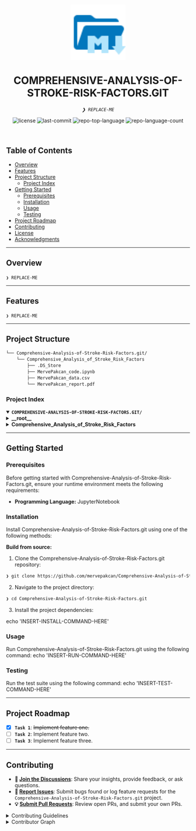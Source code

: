 <p align="center">
    <img src="https://raw.githubusercontent.com/PKief/vscode-material-icon-theme/ec559a9f6bfd399b82bb44393651661b08aaf7ba/icons/folder-markdown-open.svg" align="center" width="30%">
</p>
<p align="center"><h1 align="center">COMPREHENSIVE-ANALYSIS-OF-STROKE-RISK-FACTORS.GIT</h1></p>
<p align="center">
	<em><code>❯ REPLACE-ME</code></em>
</p>
<p align="center">
	<img src="https://img.shields.io/github/license/mervepakcan/Comprehensive-Analysis-of-Stroke-Risk-Factors.git?style=default&logo=opensourceinitiative&logoColor=white&color=0080ff" alt="license">
	<img src="https://img.shields.io/github/last-commit/mervepakcan/Comprehensive-Analysis-of-Stroke-Risk-Factors.git?style=default&logo=git&logoColor=white&color=0080ff" alt="last-commit">
	<img src="https://img.shields.io/github/languages/top/mervepakcan/Comprehensive-Analysis-of-Stroke-Risk-Factors.git?style=default&color=0080ff" alt="repo-top-language">
	<img src="https://img.shields.io/github/languages/count/mervepakcan/Comprehensive-Analysis-of-Stroke-Risk-Factors.git?style=default&color=0080ff" alt="repo-language-count">
</p>
<p align="center"><!-- default option, no dependency badges. -->
</p>
<p align="center">
	<!-- default option, no dependency badges. -->
</p>
<br>

##  Table of Contents

- [ Overview](#-overview)
- [ Features](#-features)
- [ Project Structure](#-project-structure)
  - [ Project Index](#-project-index)
- [ Getting Started](#-getting-started)
  - [ Prerequisites](#-prerequisites)
  - [ Installation](#-installation)
  - [ Usage](#-usage)
  - [ Testing](#-testing)
- [ Project Roadmap](#-project-roadmap)
- [ Contributing](#-contributing)
- [ License](#-license)
- [ Acknowledgments](#-acknowledgments)

---

##  Overview

<code>❯ REPLACE-ME</code>

---

##  Features

<code>❯ REPLACE-ME</code>

---

##  Project Structure

```sh
└── Comprehensive-Analysis-of-Stroke-Risk-Factors.git/
    └── Comprehensive_Analysis_of_Stroke_Risk_Factors
        ├── .DS_Store
        ├── MervePakcan_code.ipynb
        ├── MervePakcan_data.csv
        └── MervePakcan_report.pdf
```


###  Project Index
<details open>
	<summary><b><code>COMPREHENSIVE-ANALYSIS-OF-STROKE-RISK-FACTORS.GIT/</code></b></summary>
	<details> <!-- __root__ Submodule -->
		<summary><b>__root__</b></summary>
		<blockquote>
			<table>
			</table>
		</blockquote>
	</details>
	<details> <!-- Comprehensive_Analysis_of_Stroke_Risk_Factors Submodule -->
		<summary><b>Comprehensive_Analysis_of_Stroke_Risk_Factors</b></summary>
		<blockquote>
			<table>
			<tr>
				<td><b><a href='https://github.com/mervepakcan/Comprehensive-Analysis-of-Stroke-Risk-Factors.git/blob/master/Comprehensive_Analysis_of_Stroke_Risk_Factors/MervePakcan_code.ipynb'>MervePakcan_code.ipynb</a></b></td>
				<td><code>❯ REPLACE-ME</code></td>
			</tr>
			</table>
		</blockquote>
	</details>
</details>

---
##  Getting Started

###  Prerequisites

Before getting started with Comprehensive-Analysis-of-Stroke-Risk-Factors.git, ensure your runtime environment meets the following requirements:

- **Programming Language:** JupyterNotebook


###  Installation

Install Comprehensive-Analysis-of-Stroke-Risk-Factors.git using one of the following methods:

**Build from source:**

1. Clone the Comprehensive-Analysis-of-Stroke-Risk-Factors.git repository:
```sh
❯ git clone https://github.com/mervepakcan/Comprehensive-Analysis-of-Stroke-Risk-Factors.git
```

2. Navigate to the project directory:
```sh
❯ cd Comprehensive-Analysis-of-Stroke-Risk-Factors.git
```

3. Install the project dependencies:

echo 'INSERT-INSTALL-COMMAND-HERE'


###  Usage
Run Comprehensive-Analysis-of-Stroke-Risk-Factors.git using the following command:
echo 'INSERT-RUN-COMMAND-HERE'

###  Testing
Run the test suite using the following command:
echo 'INSERT-TEST-COMMAND-HERE'

---
##  Project Roadmap

- [X] **`Task 1`**: <strike>Implement feature one.</strike>
- [ ] **`Task 2`**: Implement feature two.
- [ ] **`Task 3`**: Implement feature three.

---

##  Contributing

- **💬 [Join the Discussions](https://github.com/mervepakcan/Comprehensive-Analysis-of-Stroke-Risk-Factors.git/discussions)**: Share your insights, provide feedback, or ask questions.
- **🐛 [Report Issues](https://github.com/mervepakcan/Comprehensive-Analysis-of-Stroke-Risk-Factors.git/issues)**: Submit bugs found or log feature requests for the `Comprehensive-Analysis-of-Stroke-Risk-Factors.git` project.
- **💡 [Submit Pull Requests](https://github.com/mervepakcan/Comprehensive-Analysis-of-Stroke-Risk-Factors.git/blob/main/CONTRIBUTING.md)**: Review open PRs, and submit your own PRs.

<details closed>
<summary>Contributing Guidelines</summary>

1. **Fork the Repository**: Start by forking the project repository to your github account.
2. **Clone Locally**: Clone the forked repository to your local machine using a git client.
   ```sh
   git clone https://github.com/mervepakcan/Comprehensive-Analysis-of-Stroke-Risk-Factors.git
   ```
3. **Create a New Branch**: Always work on a new branch, giving it a descriptive name.
   ```sh
   git checkout -b new-feature-x
   ```
4. **Make Your Changes**: Develop and test your changes locally.
5. **Commit Your Changes**: Commit with a clear message describing your updates.
   ```sh
   git commit -m 'Implemented new feature x.'
   ```
6. **Push to github**: Push the changes to your forked repository.
   ```sh
   git push origin new-feature-x
   ```
7. **Submit a Pull Request**: Create a PR against the original project repository. Clearly describe the changes and their motivations.
8. **Review**: Once your PR is reviewed and approved, it will be merged into the main branch. Congratulations on your contribution!
</details>

<details closed>
<summary>Contributor Graph</summary>
<br>
<p align="left">
   <a href="https://github.com{/mervepakcan/Comprehensive-Analysis-of-Stroke-Risk-Factors.git/}graphs/contributors">
      <img src="https://contrib.rocks/image?repo=mervepakcan/Comprehensive-Analysis-of-Stroke-Risk-Factors.git">
   </a>
</p>
</details>

